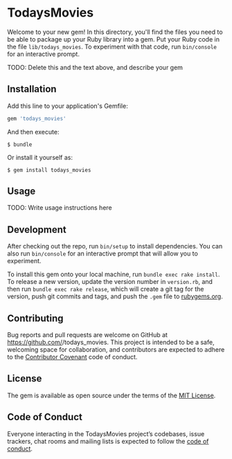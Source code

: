 # TodaysMovies

Welcome to your new gem! In this directory, you'll find the files you need to be able to package up your Ruby library into a gem. Put your Ruby code in the file `lib/todays_movies`. To experiment with that code, run `bin/console` for an interactive prompt.

TODO: Delete this and the text above, and describe your gem

## Installation

Add this line to your application's Gemfile:

```ruby
gem 'todays_movies'
```

And then execute:

    $ bundle

Or install it yourself as:

    $ gem install todays_movies

## Usage

TODO: Write usage instructions here

## Development

After checking out the repo, run `bin/setup` to install dependencies. You can also run `bin/console` for an interactive prompt that will allow you to experiment.

To install this gem onto your local machine, run `bundle exec rake install`. To release a new version, update the version number in `version.rb`, and then run `bundle exec rake release`, which will create a git tag for the version, push git commits and tags, and push the `.gem` file to [rubygems.org](https://rubygems.org).

## Contributing

Bug reports and pull requests are welcome on GitHub at https://github.com/<brownjs03>/todays_movies. This project is intended to be a safe, welcoming space for collaboration, and contributors are expected to adhere to the [Contributor Covenant](http://contributor-covenant.org) code of conduct.

## License

The gem is available as open source under the terms of the [MIT License](https://opensource.org/licenses/MIT).

## Code of Conduct

Everyone interacting in the TodaysMovies project’s codebases, issue trackers, chat rooms and mailing lists is expected to follow the [code of conduct](https://github.com/<brownjs03>/todays_movies/blob/master/CODE_OF_CONDUCT.md).
